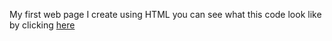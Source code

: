 My first web page I create using HTML
you can see what this code look like by clicking <a href="https://ahmed-gh-mansour.github.io/html-portfolio/" target="_blank">here</a> 

